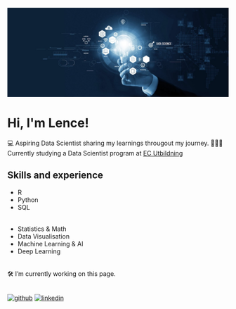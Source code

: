 ![Data Scientist student](https://github.com/lencemajzovska/lencemajzovska/blob/main/1678727160674.jpg)

# Hi, I'm Lence!

💻 Aspiring Data Scientist sharing my learnings througout my journey. 
👩🏼‍🎓 Currently studying a Data Scientist program at [EC Utbildning](https://ecutbildning.se/utbildningar/data-scientist/)



## Skills and experience
* R
* Python
* SQL 
  ######
* Statistics & Math
* Data Visualisation
* Machine Learning & AI
* Deep Learning
######
 
🛠️ I’m currently working on this page.

######

[<img src='https://cdn.jsdelivr.net/npm/simple-icons@3.0.1/icons/github.svg' alt='github' height='40'>](https://github.com/lencemajzovska)  [<img src='https://cdn.jsdelivr.net/npm/simple-icons@3.0.1/icons/linkedin.svg' alt='linkedin' height='40'>](https://www.linkedin.com/in/www.linkedin.com/in/lence-majzovska-9837702a7/)  






